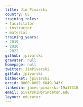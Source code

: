 ```yaml
---
title: Jim Pivarski
country: US
training_roles:
- facilitator
- instructor
- material
training_years:
- 2019
- 2020
- 2022
github: jpivarski
gravatar: null
homepage: null
twitter: JimPivarski
gitlab: jpivarski
bitbucket: jpivarski
orcid: 0000-0002-6649-343X
linkedin: james-pivarski-19a17310
email: pivarski@princeton.edu
layout: educator
---
```


<!-- Write something about yourself here (if you want)!
You can use Markdown syntax to style this page.
-->
